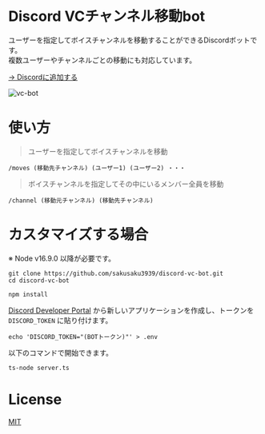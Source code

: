 # Discord VCチャンネル移動bot
ユーザーを指定してボイスチャンネルを移動することができるDiscordボットです。  
複数ユーザーやチャンネルごとの移動にも対応しています。  

[→ Discordに追加する](https://discord.com/api/oauth2/authorize?client_id=1044007415680598068&permissions=2164262912&scope=bot%20applications.commands)  

![vc-bot](https://user-images.githubusercontent.com/53967490/204147634-c96a0a1c-a938-457f-afda-93d12533b453.gif)

# 使い方

> ユーザーを指定してボイスチャンネルを移動
```
/moves (移動先チャンネル) (ユーザー1) (ユーザー2) ・・・
```

> ボイスチャンネルを指定してその中にいるメンバー全員を移動
```
/channel (移動元チャンネル) (移動先チャンネル)
```

# カスタマイズする場合
※ Node v16.9.0 以降が必要です。

```
git clone https://github.com/sakusaku3939/discord-vc-bot.git
cd discord-vc-bot
```
```
npm install
```

[Discord Developer Portal](https://discord.com/developers/applications) から新しいアプリケーションを作成し、トークンを `DISCORD_TOKEN` に貼り付けます。
```
echo 'DISCORD_TOKEN="(BOTトークン)"' > .env
```
以下のコマンドで開始できます。
```
ts-node server.ts
```

# License
[MIT](https://github.com/sakusaku3939/remove-slideshare-limit/blob/master/LICENSE)
